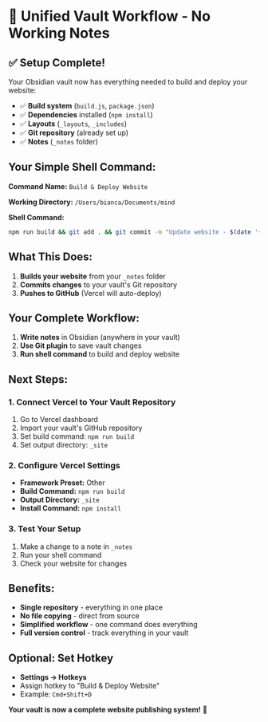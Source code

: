 # 🎯 Unified Vault Workflow - No Working Notes

## **✅ Setup Complete!**

Your Obsidian vault now has everything needed to build and deploy your website:

- ✅ **Build system** (`build.js`, `package.json`)
- ✅ **Dependencies** installed (`npm install`)
- ✅ **Layouts** (`_layouts`, `_includes`)
- ✅ **Git repository** (already set up)
- ✅ **Notes** (`_notes` folder)

## **Your Simple Shell Command:**

**Command Name:** `Build & Deploy Website`

**Working Directory:** `/Users/bianca/Documents/mind`

**Shell Command:**
```bash
npm run build && git add . && git commit -m "Update website - $(date '+%Y-%m-%d %H:%M:%S')" && git push origin main
```

## **What This Does:**
1. **Builds your website** from your `_notes` folder
2. **Commits changes** to your vault's Git repository
3. **Pushes to GitHub** (Vercel will auto-deploy)

## **Your Complete Workflow:**
1. **Write notes** in Obsidian (anywhere in your vault)
2. **Use Git plugin** to save vault changes
3. **Run shell command** to build and deploy website

## **Next Steps:**

### **1. Connect Vercel to Your Vault Repository**
1. Go to Vercel dashboard
2. Import your vault's GitHub repository
3. Set build command: `npm run build`
4. Set output directory: `_site`

### **2. Configure Vercel Settings**
- **Framework Preset:** Other
- **Build Command:** `npm run build`
- **Output Directory:** `_site`
- **Install Command:** `npm install`

### **3. Test Your Setup**
1. Make a change to a note in `_notes`
2. Run your shell command
3. Check your website for changes

## **Benefits:**
- **Single repository** - everything in one place
- **No file copying** - direct from source
- **Simplified workflow** - one command does everything
- **Full version control** - track everything in your vault

## **Optional: Set Hotkey**
- **Settings → Hotkeys**
- Assign hotkey to "Build & Deploy Website"
- Example: `Cmd+Shift+D`

**Your vault is now a complete website publishing system!** 🚀

